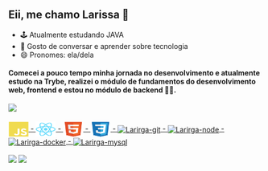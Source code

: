 ## Eii, me chamo Larissa  🖖

- 🕹️ Atualmente estudando JAVA
- 💬 Gosto de conversar e aprender sobre tecnologia
- 😄 Pronomes: ela/dela

#### Comecei a pouco tempo minha jornada no desenvolvimento e atualmente estudo na Trybe, realizei o módulo de fundamentos do desenvolvimento web, frontend e estou no módulo de backend 👩‍💻.

<div>
  <a href="https://github.com/larirga">
  <img height="180em" src="https://github-readme-stats.vercel.app/api?username=larirga&show_icons=true&theme=dark&include_all_commits=true&count_private=true"/>
</div>
 
<div>
  <br>
  <img align="center" alt="Larirga-Js" height="30" width="40" src="https://raw.githubusercontent.com/devicons/devicon/master/icons/javascript/javascript-plain.svg">
  -
  <img align="center" alt="Larirga-React" height="30" width="40" src="https://raw.githubusercontent.com/devicons/devicon/master/icons/react/react-original.svg">
  -
  <img align="center" alt="Larirga-HTML" height="30" width="40" src="https://raw.githubusercontent.com/devicons/devicon/master/icons/html5/html5-original.svg">
  -
  <img align="center" alt="Larirga-CSS" height="30" width="40" src="https://raw.githubusercontent.com/devicons/devicon/master/icons/css3/css3-original.svg">
  -
  <img align="center" alt="Larirga-git" height="30" width="40" src="https://cdn.jsdelivr.net/gh/devicons/devicon/icons/git/git-original.svg" />
  -
  <img align="center" alt="Larirga-node" height="30" width="40" src="https://cdn.jsdelivr.net/gh/devicons/devicon/icons/nodejs/nodejs-original.svg" />
  -
  <img align="center" alt="Larirga-docker" height="40" width="50" src="https://cdn.jsdelivr.net/gh/devicons/devicon/icons/docker/docker-original.svg" />
  -
  <img align="center" alt="Larirga-mysql" height="50" width="60" src="https://cdn.jsdelivr.net/gh/devicons/devicon/icons/mysql/mysql-original-wordmark.svg" />
   </div>
  <br>
  <div> 
  <a href = "mailto:larirgaa@gmail.com"><img src="https://img.shields.io/badge/-Gmail-%23333?style=for-the-badge&logo=gmail&logoColor=white" target="_blank"></a>
  <a href="https://www.linkedin.com/in/larissa-rodrigues-122775206/"><img src="https://img.shields.io/badge/-LinkedIn-%230077B5?style=for-the-badge&logo=linkedin&logoColor=white" target="_blank"></a>
 </div>
 
 
  

  
 

